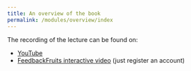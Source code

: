 ```yaml
---
title: An overview of the book
permalink: /modules/overview/index
---
```

The recording of the lecture can be found on:

  - [YouTube][yt]
  - [FeedbackFruits interactive video][fbf] (just register an account)

[yt]: https://youtu.be/_d42-kTKDcI
[fbf]: https://eu.feedbackfruits.com/groups/activity-course/d04b0280-e219-42c4-aee1-1272609bc4bd
